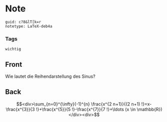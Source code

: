 # Note
```
guid: c?8&lT[k=r
notetype: LaTeX-deb4a
```

### Tags
```
wichtig
```

## Front
Wie lautet die Reihendarstellung des Sinus?

## Back
$$<div>\sum_{n=0}^{\infty}(-1)^{n} \frac{x^{2 n+1}}{(2 n+1) !}=x-\frac{x^{3}}{3 !}+\frac{x^{5}}{5 !}-\frac{x^{7}}{7 !}+\ldots (x \in \mathbb{R})</div><div>$$</div>
